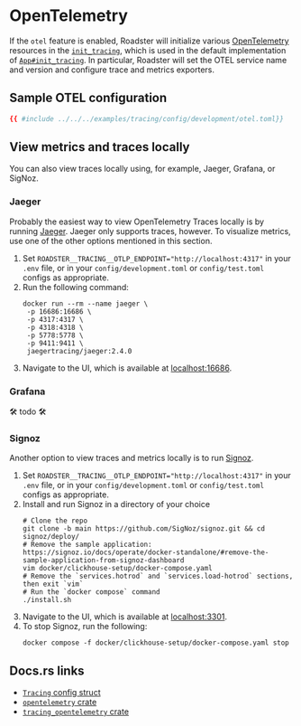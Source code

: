 # OpenTelemetry

If the `otel` feature is enabled, Roadster will initialize various [OpenTelemetry](https://opentelemetry.io/) resources
in the [`init_tracing`](https://docs.rs/roadster/latest/roadster/tracing/fn.init_tracing.html), which is used in the
default implementation of [
`App#init_tracing`](https://docs.rs/roadster/latest/roadster/app/trait.App.html#method.init_tracing). In particular,
Roadster will set the OTEL service name and version and configure trace and metrics exporters.

## Sample OTEL configuration

```toml
{{ #include ../../../examples/tracing/config/development/otel.toml}}
```

## View metrics and traces locally

You can also view traces locally using, for example, Jaeger, Grafana, or SigNoz.

### Jaeger

Probably the easiest way to view OpenTelemetry Traces locally is by
running [Jaeger](https://www.jaegertracing.io/docs/2.4/getting-started/). Jaeger only supports traces, however. To
visualize metrics, use one of the other options mentioned in this section.

1. Set `ROADSTER__TRACING__OTLP_ENDPOINT="http://localhost:4317"` in your `.env` file, or in
   your `config/development.toml` or `config/test.toml` configs as appropriate.
2. Run the following command:
    ```shell
   docker run --rm --name jaeger \
     -p 16686:16686 \
     -p 4317:4317 \
     -p 4318:4318 \
     -p 5778:5778 \
     -p 9411:9411 \
     jaegertracing/jaeger:2.4.0
   ```
3. Navigate to the UI, which is available at [localhost:16686](http://localhost:16686).

### Grafana

🛠️ todo 🛠️

### Signoz

Another option to view traces and metrics locally is to run [Signoz](https://signoz.io/docs/install/docker/).

1. Set `ROADSTER__TRACING__OTLP_ENDPOINT="http://localhost:4317"` in your `.env` file, or in
   your `config/development.toml` or `config/test.toml` configs as appropriate.
2. Install and run Signoz in a directory of your choice
   ```shell
   # Clone the repo
   git clone -b main https://github.com/SigNoz/signoz.git && cd signoz/deploy/
   # Remove the sample application: https://signoz.io/docs/operate/docker-standalone/#remove-the-sample-application-from-signoz-dashboard
   vim docker/clickhouse-setup/docker-compose.yaml
   # Remove the `services.hotrod` and `services.load-hotrod` sections, then exit `vim`
   # Run the `docker compose` command
   ./install.sh
   ```
3. Navigate to the UI, which is available at [localhost:3301](http://localhost:3301).
4. To stop Signoz, run the following:
   ```shell
   docker compose -f docker/clickhouse-setup/docker-compose.yaml stop
   ```

## Docs.rs links

- [`Tracing` config struct](https://docs.rs/roadster/latest/roadster/config/tracing/struct.Tracing.html)
- [`opentelemetry` crate](https://docs.rs/opentelemetry)
- [`tracing_opentelemetry` crate](https://docs.rs/tracing-opentelemetry)
